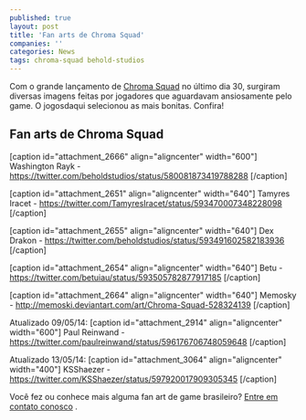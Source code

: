 ```yaml
---
published: true
layout: post
title: 'Fan arts de Chroma Squad'
companies: ''
categories: News
tags: chroma-squad behold-studios
---
```

Com o grande lançamento de <a href="http://chromasquad.com/" target="_blank">Chroma Squad</a>
 no último dia 30, surgiram diversas imagens feitas por jogadores que aguardavam ansiosamente pelo game. O jogosdaqui selecionou as mais bonitas. Confira!
## Fan arts de Chroma Squad
[caption id="attachment_2666" align="aligncenter" width="600"]
 Washington Rayk - <a href="https://twitter.com/beholdstudios/status/580081873419788288" target="_blank">https://twitter.com/beholdstudios/status/580081873419788288</a>
[/caption]

[caption id="attachment_2651" align="aligncenter" width="640"]
 Tamyres Iracet - <a href="https://twitter.com/TamyresIracet/status/593470007348228098" target="_blank">https://twitter.com/TamyresIracet/status/593470007348228098</a>
[/caption]

[caption id="attachment_2655" align="aligncenter" width="640"]
 Dex Drakon - <a href="https://twitter.com/beholdstudios/status/593491602582183936" target="_blank">https://twitter.com/beholdstudios/status/593491602582183936</a>
[/caption]

[caption id="attachment_2654" align="aligncenter" width="640"]
 Betu - <a href="https://twitter.com/betuiau/status/593505782877917185" target="_blank">https://twitter.com/betuiau/status/593505782877917185</a>
[/caption]

[caption id="attachment_2664" align="aligncenter" width="640"]
 Memosky - <a href="http://memoski.deviantart.com/art/Chroma-Squad-528324139" target="_blank">http://memoski.deviantart.com/art/Chroma-Squad-528324139</a>
[/caption]

Atualizado 09/05/14:
[caption id="attachment_2914" align="aligncenter" width="600"]
 Paul Reinwand - <a href="https://twitter.com/paulreinwand/status/596176706748059648">https://twitter.com/paulreinwand/status/596176706748059648</a>
[/caption]

Atualizado 13/05/14:
[caption id="attachment_3064" align="aligncenter" width="400"]
 KSShaezer - <a href="https://twitter.com/KSShaezer/status/597920017909305345">https://twitter.com/KSShaezer/status/597920017909305345</a>
[/caption]

Você fez ou conhece mais alguma fan art de game brasileiro? <a href="{{ site.baseurl }}/contato/">Entre em contato conosco</a>
.